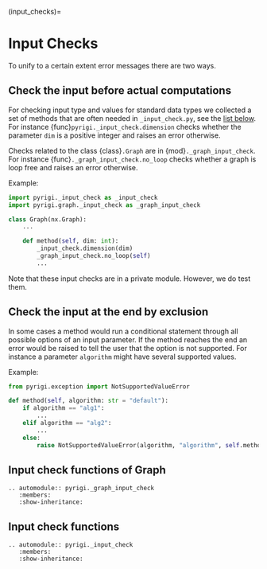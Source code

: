 (input_checks)=
# Input Checks

To unify to a certain extent error messages there are two ways.

## Check the input before actual computations
For checking input type and values for standard data types
we collected a set of methods that are often needed in `_input_check.py`,
see the [list below](#input-check-functions).
For instance {func}`pyrigi._input_check.dimension`  checks whether
the parameter `dim` is a positive integer and raises an error otherwise.

Checks related to the class {class}`.Graph` are in {mod}`._graph_input_check`.
For instance {func}`._graph_input_check.no_loop` checks whether
a graph is loop free and raises an error otherwise.

Example:
```python
import pyrigi._input_check as _input_check
import pyrigi.graph._input_check as _graph_input_check

class Graph(nx.Graph):
    ...

    def method(self, dim: int):
        _input_check.dimension(dim)
        _graph_input_check.no_loop(self)
        ...
```

Note that these input checks are in a private module.
However, we do test them.


## Check the input at the end by exclusion
In some cases a method would run a conditional statement
through all possible options of an input parameter.
If the method reaches the end
an error would be raised to tell the user that the option is not supported.
For instance a parameter `algorithm` might have several supported values.

Example:
```python
from pyrigi.exception import NotSupportedValueError

def method(self, algorithm: str = "default"):
    if algorithm == "alg1":
        ...
    elif algorithm == "alg2":
        ...
    else:
        raise NotSupportedValueError(algorithm, "algorithm", self.method)
```

## Input check functions of Graph

```{eval-rst}
.. automodule:: pyrigi._graph_input_check
   :members:
   :show-inheritance:
```

## Input check functions

```{eval-rst}
.. automodule:: pyrigi._input_check
   :members:
   :show-inheritance:
```